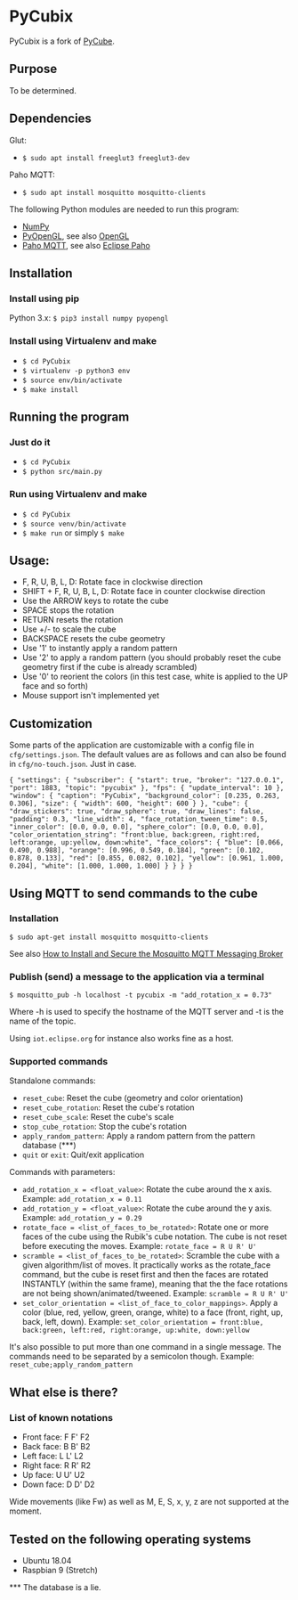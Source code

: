 # PyCubix

PyCubix is a fork of [PyCube](https://github.com/mtking2/PyCube).

## Purpose

To be determined.

## Dependencies

Glut:
- `$ sudo apt install freeglut3 freeglut3-dev`

Paho MQTT:
- `$ sudo apt install mosquitto mosquitto-clients`

The following Python modules are needed to run this program:
- [NumPy](http://www.numpy.org/)
- [PyOpenGL](pyopengl.sourceforge.net/), see also [OpenGL](https://www.opengl.org/)
- [Paho MQTT](https://pypi.org/project/paho-mqtt/), see also [Eclipse Paho](https://www.eclipse.org/paho/)

## Installation

### Install using pip

Python 3.x: `$ pip3 install numpy pyopengl`

### Install using Virtualenv and make

- `$ cd PyCubix`
- `$ virtualenv -p python3 env`
- `$ source env/bin/activate`
- `$ make install`

## Running the program

### Just do it

- `$ cd PyCubix`
- `$ python src/main.py`

### Run using Virtualenv and make

- `$ cd PyCubix`
- `$ source venv/bin/activate`
- `$ make run` or simply `$ make`

## Usage:

- F, R, U, B, L, D: Rotate face in clockwise direction
- SHIFT + F, R, U, B, L, D: Rotate face in counter clockwise direction
- Use the ARROW keys to rotate the cube
- SPACE stops the rotation
- RETURN resets the rotation
- Use +/- to scale the cube
- BACKSPACE resets the cube geometry
- Use '1' to instantly apply a random pattern
- Use '2' to apply a random pattern (you should probably reset the cube geometry first if the cube is already scrambled)
- Use '0' to reorient the colors (in this test case, white is applied to the UP face and so forth)
- Mouse support isn't implemented yet

## Customization

Some parts of the application are customizable with a config file in `cfg/settings.json`. The default values are as follows and can also be found in `cfg/no-touch.json`. Just in case.

`{
    "settings": {
        "subscriber": {
            "start": true,
            "broker": "127.0.0.1",
            "port": 1883,
            "topic": "pycubix"
        },
        "fps": {
            "update_interval": 10
        },
        "window": {
            "caption": "PyCubix",
            "background_color": [0.235, 0.263, 0.306],
            "size": {
                "width": 600,
                "height": 600
            }
        },
        "cube": {
            "draw_stickers": true,
            "draw_sphere": true,
            "draw_lines": false,
            "padding": 0.3,
            "line_width": 4,
            "face_rotation_tween_time": 0.5,
            "inner_color": [0.0, 0.0, 0.0],
            "sphere_color": [0.0, 0.0, 0.0],
            "color_orientation_string": "front:blue, back:green, right:red, left:orange, up:yellow, down:white",
            "face_colors": {
                "blue": [0.066, 0.490, 0.988],
                "orange": [0.996, 0.549, 0.184],
                "green": [0.102, 0.878, 0.133],
                "red": [0.855, 0.082, 0.102],
                "yellow": [0.961, 1.000, 0.204],
                "white": [1.000, 1.000, 1.000]
            }
        }
    }
}`

## Using MQTT to send commands to the cube

### Installation

`$ sudo apt-get install mosquitto mosquitto-clients`

See also [How to Install and Secure the Mosquitto MQTT Messaging Broker](https://www.digitalocean.com/community/tutorials/how-to-install-and-secure-the-mosquitto-mqtt-messaging-broker-on-ubuntu-16-04)

### Publish (send) a message to the application via a terminal

`$ mosquitto_pub -h localhost -t pycubix -m "add_rotation_x = 0.73"`

Where -h is used to specify the hostname of the MQTT server and -t is the name of the topic.

Using `iot.eclipse.org` for instance also works fine as a host.

### Supported commands

Standalone commands:
- `reset_cube`: Reset the cube (geometry and color orientation)
- `reset_cube_rotation`: Reset the cube's rotation
- `reset_cube_scale`: Reset the cube's scale
- `stop_cube_rotation`: Stop the cube's rotation
- `apply_random_pattern`: Apply a random pattern from the pattern database (***)
- `quit` or `exit`: Quit/exit application

Commands with parameters:
- `add_rotation_x = <float_value>`: Rotate the cube around the x axis. Example: `add_rotation_x = 0.11`
- `add_rotation_y = <float_value>`: Rotate the cube around the y axis. Example: `add_rotation_y = 0.29`
- `rotate_face = <list_of_faces_to_be_rotated>`: Rotate one or more faces of the cube using the Rubik's cube notation. The cube is not reset before executing the moves. Example: `rotate_face = R U R' U'`
- `scramble = <list_of_faces_to_be_rotated>`: Scramble the cube with a given algorithm/list of moves. It practically works as the rotate_face command, but the cube is reset first and then the faces are rotated INSTANTLY (within the same frame), meaning that the the face rotations are not being shown/animated/tweened. Example: `scramble = R U R' U'`
- `set_color_orientation = <list_of_face_to_color_mappings>`. Apply a color (blue, red, yellow, green, orange, white) to a face (front, right, up, back, left, down). Example: `set_color_orientation = front:blue, back:green, left:red, right:orange, up:white, down:yellow`

It's also possible to put more than one command in a single message. The commands need to be separated by a semicolon though. Example: `reset_cube;apply_random_pattern`

## What else is there?

### List of known notations

- Front face: F F' F2
- Back face: B B' B2
- Left face: L L' L2
- Right face: R R' R2
- Up face: U U' U2
- Down face: D D' D2

Wide movements (like Fw) as well as M, E, S, x, y, z are not supported at the moment.

## Tested on the following operating systems

- Ubuntu 18.04
- Raspbian 9 (Stretch)

*** The database is a lie.


